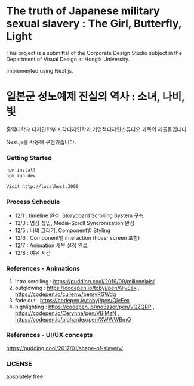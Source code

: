 # The truth of Japanese military sexual slavery : The Girl, Butterfly, Light

This project is a submittal of the Corporate Design Studio subject in the Department of Visual Design at Hongik University.

Implemented using Next.js.

# 일본군 성노예제 진실의 역사 : 소녀, 나비, 빛

홍익대학교 디자인학부 시각디자인학과 기업적디자인스튜디오 과목의 제출물입니다.

Next.js를 사용해 구현했습니다.

### Getting Started

```bash
npm install
npm run dev

Visit http://localhost:3000
```

### Process Schedule

- 12/1 : timeline 완성. Storyboard Scrolling System 구축
- 12/3 : 영상 삽입, Media-Scroll Syncronization 완성
- 12/5 : 나비 그리기, Component별 Styling
- 12/6 : Component별 interaction (hover screen 포함)
- 12/7 : Animation 세부 설정 완료
- 12/8 : 여유 시간

### References - Animations

1. intro scrolling : https://pudding.cool/2019/09/millennials/
2. outglowing : https://codepen.io/tobyj/pen/QjvEex , https://codepen.io/cullenw/pen/vRGWdg
3. fade out : https://codepen.io/tobyj/pen/QjvEex
4. highlighting : https://codepen.io/mo3aser/pen/VQZQRP , https://codepen.io/Cerynna/pen/VBjMzN , https://codepen.io/alphardex/pen/XWWWBmQ

### References - UI/UX concepts

https://pudding.cool/2017/01/shape-of-slavery/

### LICENSE

absolutely free
